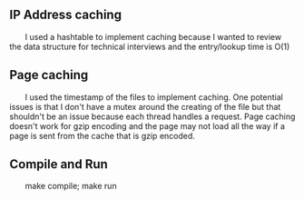 ## IP Address caching
&nbsp;&nbsp;&nbsp;&nbsp;&nbsp;&nbsp; I used a hashtable to implement caching because I wanted to review the data structure for technical interviews and the entry/lookup time is O(1)

## Page caching
&nbsp;&nbsp;&nbsp;&nbsp;&nbsp;&nbsp; I used the timestamp of the files to implement caching. One potential issues is that I don't have a mutex around the creating of the file but that shouldn't be an issue because each thread handles a request. Page caching doesn't work for gzip encoding and the page may not load all the way if a page is sent from the cache that is gzip encoded. 

## Compile and Run
&nbsp;&nbsp;&nbsp;&nbsp;&nbsp;&nbsp; make compile; make run
